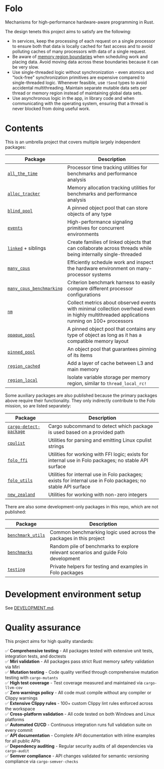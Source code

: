 # Folo

Mechanisms for high-performance hardware-aware programming in Rust.

The design tenets this project aims to satisfy are the following:

* In services, keep the processing of each request on a single processor to ensure both that data
  is locally cached for fast access and to avoid polluting caches of many processors with data of
  a single request.
* Be aware of [memory region boundaries](https://www.kernel.org/doc/html/v4.18/vm/numa.html)
  when scheduling work and placing data. Avoid moving data across these boundaries because it can
  be very slow.
* Use single-threaded logic without synchronization - even atomics and "lock-free" synchronization
  primitives are expensive compared to single-threaded logic. Whenever feasible, use `!Send` types
  to avoid accidental multithreading. Maintain separate mutable data sets per thread or memory
  region instead of maintaining global data sets.
* Use asynchronous logic in the app, in library code and when communicating with the operating
  system, ensuring that a thread is never blocked from doing useful work.

# Contents

This is an umbrella project that covers multiple largely independent packages:

| Package                                                               | Description                                                                                                                                 |
|-----------------------------------------------------------------------|---------------------------------------------------------------------------------------------------------------------------------------------|
| [`all_the_time`](packages/all_the_time/README.md)                     | Processor time tracking utilities for benchmarks and performance analysis                                                                   |
| [`alloc_tracker`](packages/alloc_tracker/README.md)                   | Memory allocation tracking utilities for benchmarks and performance analysis                                                                |
| [`blind_pool`](packages/blind_pool/README.md)                         | A pinned object pool that can store objects of any type                                                                                     |
| [`events`](packages/events/README.md)                                 | High-performance signaling primitives for concurrent environments                                                                           |
| [`linked`](packages/linked/README.md) + siblings                      | Create families of linked objects that can collaborate across threads while being internally single-threaded                                |
| [`many_cpus`](packages/many_cpus/README.md)                           | Efficiently schedule work and inspect the hardware environment on many-processor systems                                                    |
| [`many_cpus_benchmarking`](packages/many_cpus_benchmarking/README.md) | Criterion benchmark harness to easily compare different processor configurations                                                            |
| [`nm`](packages/nm/README.md)                                         | Collect metrics about observed events with minimal collection overhead even in highly multithreaded applications running on 100+ processors |
| [`opaque_pool`](packages/opaque_pool/README.md)                       | A pinned object pool that contains any type of object as long as it has a compatible memory layout                                          |
| [`pinned_pool`](packages/pinned_pool/README.md)                       | An object pool that guarantees pinning of its items                                                                                         |
| [`region_cached`](packages/region_cached/README.md)                   | Add a layer of cache between L3 and main memory                                                                                             |
| [`region_local`](packages/region_local/README.md)                     | Isolate variable storage per memory region, similar to `thread_local_rc!`                                                                   |

Some auxiliary packages are also published because the primary packages above require their
functionality. They only indirectly contribute to the Folo mission, so are listed separately:

| Package                                                           | Description                                                                                                  |
|-------------------------------------------------------------------|--------------------------------------------------------------------------------------------------------------|
| [`cargo-detect-package`](packages/cargo-detect-package/README.md) | Cargo subcommand to detect which package is used based on a provided path                                    |
| [`cpulist`](packages/cpulist/README.md)                           | Utilities for parsing and emitting Linux cpulist strings                                                     |
| [`folo_ffi`](packages/folo_ffi/README.md)                         | Utilities for working with FFI logic; exists for internal use in Folo packages; no stable API surface        |
| [`folo_utils`](packages/folo_utils/README.md)                     | Utilities for internal use in Folo packages; exists for internal use in Folo packages; no stable API surface |
| [`new_zealand`](packages/new_zealand/README.md)                   | Utilities for working with non-zero integers                                                                 |

There are also some development-only packages in this repo, which are not published:

| Package                                       | Description                                                                        |
|-----------------------------------------------|------------------------------------------------------------------------------------|
| [`benchmark_utils`](packages/benchmark_utils) | Common benchmarking logic used across the packages in this project                 |
| [`benchmarks`](packages/benchmarks)           | Random pile of benchmarks to explore relevant scenarios and guide Folo development |
| [`testing`](packages/testing)                 | Private helpers for testing and examples in Folo packages                          |

# Development environment setup

See [DEVELOPMENT.md](DEVELOPMENT.md).

# Quality assurance

This project aims for high quality standards:

✅ **Comprehensive testing** - All packages tested with extensive unit tests, integration tests, and doctests  
✅ **Miri validation** - All packages pass strict Rust memory safety validation via Miri  
✅ **Mutation testing** - Code quality verified through comprehensive mutation testing with `cargo-mutants`  
✅ **High test coverage** - Test coverage measured and maintained via `cargo-llvm-cov`  
✅ **Zero warnings policy** - All code must compile without any compiler or Clippy warnings  
✅ **Extensive Clippy rules** - 100+ custom Clippy lint rules enforced across the workspace  
✅ **Cross-platform validation** - All code tested on both Windows and Linux platforms  
✅ **Automated CI/CD** - Continuous integration runs full validation suite on every commit  
✅ **API documentation** - Complete API documentation with inline examples for all public APIs  
✅ **Dependency auditing** - Regular security audits of all dependencies via `cargo-audit`  
✅ **Semver compliance** - API changes validated for semantic versioning compliance via `cargo-semver-checks`